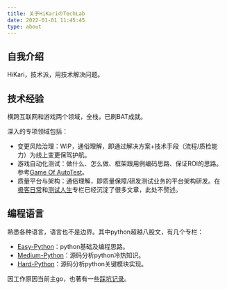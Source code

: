 ```yaml
---
title: 关于HiKariのTechLab
date: 2022-01-01 11:45:45
type: about
---
```


## 自我介绍

HiKari，技术派，用技术解决问题。

## 技术经验

横跨互联网和游戏两个领域，全栈，已刷BAT成就。

深入的专项领域包括：

- 变更风险治理：WIP，通俗理解，即通过解决方案+技术手段（流程/质检能力）为线上变更保驾护航。
- 游戏自动化测试：做什么、怎么做、框架跟用例编码思路、保证ROI的思路。参考[Game Of AutoTest](https://utmhikari.top/categories/Game-Of-AutoTest/)。
- 质量平台与架构：通俗理解，即质量保障/研发测试业务的平台架构研发。在[极客日常](https://utmhikari.top/categories/%E6%9E%81%E5%AE%A2%E6%97%A5%E5%B8%B8/)和[测试人生](https://utmhikari.top/categories/%E6%B5%8B%E8%AF%95%E4%BA%BA%E7%94%9F/)专栏已经沉淀了很多文章，此处不赘述。


## 编程语言

熟悉各种语言，语言也不是边界。其中python超越八股文，有几个专栏：

- [Easy-Python](https://utmhikari.top/categories/Easy-Python/)：python基础及编程思路。
- [Medium-Python](https://utmhikari.top/categories/Medium-Python/)：源码分析python冷热知识。
- [Hard-Python](https://utmhikari.top/categories/Hard-Python/)：源码分析python关键模块实现。

因工作原因当前主go，也著有一些[踩坑记录](https://utmhikari.top/categories/%E4%BB%8E%E9%9B%B6%E5%8D%95%E6%8E%92Golang/)。
